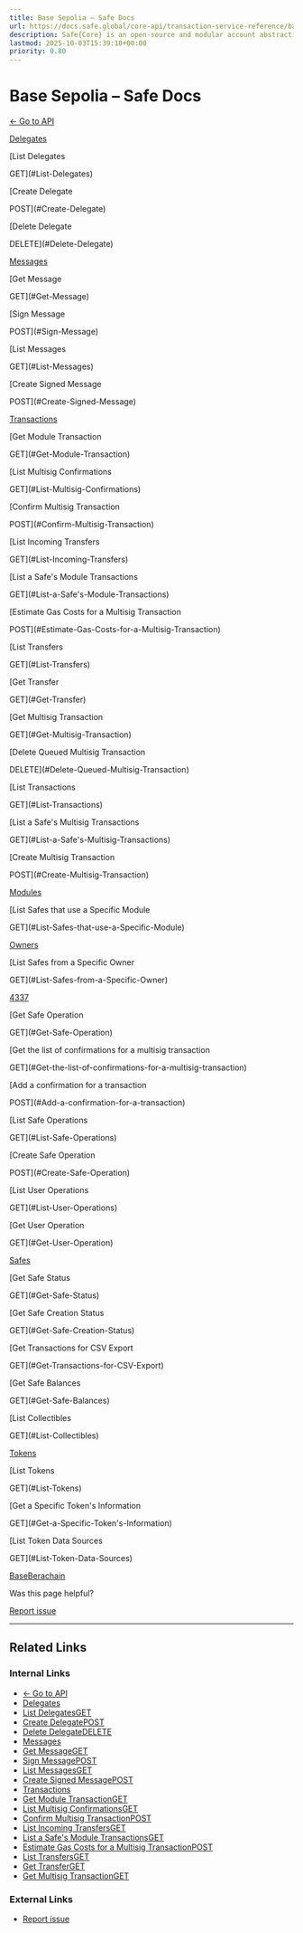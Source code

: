 ```yaml
---
title: Base Sepolia – Safe Docs
url: https://docs.safe.global/core-api/transaction-service-reference/base-sepolia
description: Safe{Core} is an open-source and modular account abstraction stack. Learn about its features and how to use it.
lastmod: 2025-10-03T15:39:10+00:00
priority: 0.80
---
```


# Base Sepolia – Safe Docs

[← Go to API](/core-api/transaction-service-overview)

[Delegates](#Delegates)

[List Delegates

GET](#List-Delegates)

[Create Delegate

POST](#Create-Delegate)

[Delete Delegate

DELETE](#Delete-Delegate)

[Messages](#Messages)

[Get Message

GET](#Get-Message)

[Sign Message

POST](#Sign-Message)

[List Messages

GET](#List-Messages)

[Create Signed Message

POST](#Create-Signed-Message)

[Transactions](#Transactions)

[Get Module Transaction

GET](#Get-Module-Transaction)

[List Multisig Confirmations

GET](#List-Multisig-Confirmations)

[Confirm Multisig Transaction

POST](#Confirm-Multisig-Transaction)

[List Incoming Transfers

GET](#List-Incoming-Transfers)

[List a Safe's Module Transactions

GET](#List-a-Safe's-Module-Transactions)

[Estimate Gas Costs for a Multisig Transaction

POST](#Estimate-Gas-Costs-for-a-Multisig-Transaction)

[List Transfers

GET](#List-Transfers)

[Get Transfer

GET](#Get-Transfer)

[Get Multisig Transaction

GET](#Get-Multisig-Transaction)

[Delete Queued Multisig Transaction

DELETE](#Delete-Queued-Multisig-Transaction)

[List Transactions

GET](#List-Transactions)

[List a Safe's Multisig Transactions

GET](#List-a-Safe's-Multisig-Transactions)

[Create Multisig Transaction

POST](#Create-Multisig-Transaction)

[Modules](#Modules)

[List Safes that use a Specific Module

GET](#List-Safes-that-use-a-Specific-Module)

[Owners](#Owners)

[List Safes from a Specific Owner

GET](#List-Safes-from-a-Specific-Owner)

[4337](#4337)

[Get Safe Operation

GET](#Get-Safe-Operation)

[Get the list of confirmations for a multisig transaction

GET](#Get-the-list-of-confirmations-for-a-multisig-transaction)

[Add a confirmation for a transaction

POST](#Add-a-confirmation-for-a-transaction)

[List Safe Operations

GET](#List-Safe-Operations)

[Create Safe Operation

POST](#Create-Safe-Operation)

[List User Operations

GET](#List-User-Operations)

[Get User Operation

GET](#Get-User-Operation)

[Safes](#Safes)

[Get Safe Status

GET](#Get-Safe-Status)

[Get Safe Creation Status

GET](#Get-Safe-Creation-Status)

[Get Transactions for CSV Export

GET](#Get-Transactions-for-CSV-Export)

[Get Safe Balances

GET](#Get-Safe-Balances)

[List Collectibles

GET](#List-Collectibles)

[Tokens](#Tokens)

[List Tokens

GET](#List-Tokens)

[Get a Specific Token's Information

GET](#Get-a-Specific-Token's-Information)

[List Token Data Sources

GET](#List-Token-Data-Sources)

[Base](/core-api/transaction-service-reference/base "Base")[Berachain](/core-api/transaction-service-reference/berachain "Berachain")

Was this page helpful?

[Report issue](https://github.com/safe-global/safe-docs/issues/new?assignees=&labels=nextra-feedback&projects=&template=nextra-feedback.yml&title=%5BFeedback%5D+)

---

## Related Links

### Internal Links

- [← Go to API](https://docs.safe.global/core-api/transaction-service-overview)
- [Delegates](https://docs.safe.global/core-api/transaction-service-reference/base-sepolia#Delegates)
- [List DelegatesGET](https://docs.safe.global/core-api/transaction-service-reference/base-sepolia#List-Delegates)
- [Create DelegatePOST](https://docs.safe.global/core-api/transaction-service-reference/base-sepolia#Create-Delegate)
- [Delete DelegateDELETE](https://docs.safe.global/core-api/transaction-service-reference/base-sepolia#Delete-Delegate)
- [Messages](https://docs.safe.global/core-api/transaction-service-reference/base-sepolia#Messages)
- [Get MessageGET](https://docs.safe.global/core-api/transaction-service-reference/base-sepolia#Get-Message)
- [Sign MessagePOST](https://docs.safe.global/core-api/transaction-service-reference/base-sepolia#Sign-Message)
- [List MessagesGET](https://docs.safe.global/core-api/transaction-service-reference/base-sepolia#List-Messages)
- [Create Signed MessagePOST](https://docs.safe.global/core-api/transaction-service-reference/base-sepolia#Create-Signed-Message)
- [Transactions](https://docs.safe.global/core-api/transaction-service-reference/base-sepolia#Transactions)
- [Get Module TransactionGET](https://docs.safe.global/core-api/transaction-service-reference/base-sepolia#Get-Module-Transaction)
- [List Multisig ConfirmationsGET](https://docs.safe.global/core-api/transaction-service-reference/base-sepolia#List-Multisig-Confirmations)
- [Confirm Multisig TransactionPOST](https://docs.safe.global/core-api/transaction-service-reference/base-sepolia#Confirm-Multisig-Transaction)
- [List Incoming TransfersGET](https://docs.safe.global/core-api/transaction-service-reference/base-sepolia#List-Incoming-Transfers)
- [List a Safe's Module TransactionsGET](https://docs.safe.global/core-api/transaction-service-reference/base-sepolia#List-a-Safe's-Module-Transactions)
- [Estimate Gas Costs for a Multisig TransactionPOST](https://docs.safe.global/core-api/transaction-service-reference/base-sepolia#Estimate-Gas-Costs-for-a-Multisig-Transaction)
- [List TransfersGET](https://docs.safe.global/core-api/transaction-service-reference/base-sepolia#List-Transfers)
- [Get TransferGET](https://docs.safe.global/core-api/transaction-service-reference/base-sepolia#Get-Transfer)
- [Get Multisig TransactionGET](https://docs.safe.global/core-api/transaction-service-reference/base-sepolia#Get-Multisig-Transaction)

### External Links

- [Report issue](https://github.com/safe-global/safe-docs/issues/new?assignees=&labels=nextra-feedback&projects=&template=nextra-feedback.yml&title=%5BFeedback%5D+)
